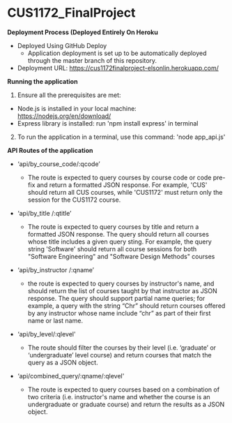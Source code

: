 # CUS1172_FinalProject
**Deployment Process (Deployed Entirely On Heroku** 
- Deployed Using GitHub Deploy
  - Application deployment is set up to be automatically deployed through the master branch of this repository.
- Deployment URL: https://cus1172finalproject-elsonlin.herokuapp.com/

**Running the application**
1. Ensure all the prerequisites are met: 
  - Node.js is installed in your local machine: https://nodejs.org/en/download/
  - Express library is installed: run 'npm install express' in terminal 
 
2. To run the application in a terminal, use this command: 'node app_api.js'

**API Routes of the application** 
- ‘api/by_course_code/:qcode’
  - The route is expected to query courses by course code or code pre-fix and return a formatted JSON response. For example, 'CUS' should return all CUS courses, while 'CUS1172'   must return only the session for the CUS1172 course.

- ‘api/by_title /:qtitle’
  - The route is expected to query courses by title and return a formatted JSON response. The query should return all courses whose title includes a given query sting. For example, the query string 'Software' should return all course sessions for both "Software Engineering" and "Software Design Methods" courses

- ‘api/by_instructor /:qname’
  - the route is expected to query courses by instructor's name, and should return the list of courses taught by that instructor as JSON response. The query should support partial name queries; for example, a query with the string “Chr” should return courses offered by any instructor whose name include “chr” as part of their first name or last name.

- ‘api/by_level/:qlevel'
  - The route should filter the courses by their level (i.e. ‘graduate’ or ‘undergraduate’ level course) and return courses that match the query as a JSON object.

- ‘api/combined_query/:qname/:qlevel'
  - The route is expected to query courses based on a combination of two criteria (i.e. instructor's name and whether the course is an undergraduate or graduate course) and return the results as a JSON object.
